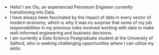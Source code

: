 - Hello! I am Olu, an experienced Petroleum Engineer currently transitioning into Data.
- I have always been fascinated by the impact of data in every sector of modern economy, which is why it was no surprise that some of my job responsibilities in my previous roles involved working with data to make well-informed engineering and business decisions.
- I am currently a Data Science Postgraduate student at the University of Salford, who is seeking challenging opportunities where I can utilize my skills.

<!---
ooibikunle/ooibikunle is a ✨ special ✨ repository because its `README.md` (this file) appears on your GitHub profile.
You can click the Preview link to take a look at your changes.
--->
